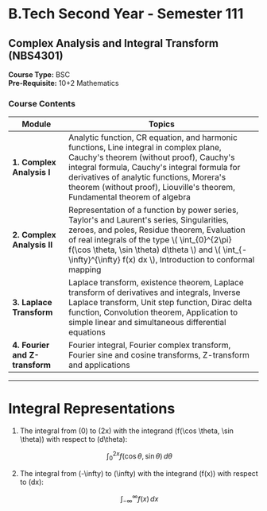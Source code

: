 # B.Tech Second Year - Semester 111

## Complex Analysis and Integral Transform (NBS4301)

**Course Type:** BSC  
**Pre-Requisite:** 10+2 Mathematics

### Course Contents

| **Module** | **Topics** |
|------------|------------|
| **1. Complex Analysis I** | Analytic function, CR equation, and harmonic functions, Line integral in complex plane, Cauchy's theorem (without proof), Cauchy's integral formula, Cauchy's integral formula for derivatives of analytic functions, Morera's theorem (without proof), Liouville's theorem, Fundamental theorem of algebra |
| **2. Complex Analysis II** | Representation of a function by power series, Taylor's and Laurent's series, Singularities, zeroes, and poles, Residue theorem, Evaluation of real integrals of the type \\( \int_{0}^{2\pi} f(\cos \theta, \sin \theta) d\theta \\) and \\( \int_{-\infty}^{\infty} f(x) dx \\), Introduction to conformal mapping |
| **3. Laplace Transform** | Laplace transform, existence theorem, Laplace transform of derivatives and integrals, Inverse Laplace transform, Unit step function, Dirac delta function, Convolution theorem, Application to simple linear and simultaneous differential equations |
| **4. Fourier and Z-transform** | Fourier integral, Fourier complex transform, Fourier sine and cosine transforms, Z-transform and applications |

---

# Integral Representations

1. The integral from \(0\) to \(2x\) with the integrand \(f(\cos \theta, \sin \theta)\) with respect to \(d\theta\):

   $$
   \int_{0}^{2x} f(\cos \theta, \sin \theta) \, d\theta
   $$

2. The integral from \(-\infty\) to \(\infty\) with the integrand \(f(x)\) with respect to \(dx\):

   $$
   \int_{-\infty}^{\infty} f(x) \, dx
   $$
